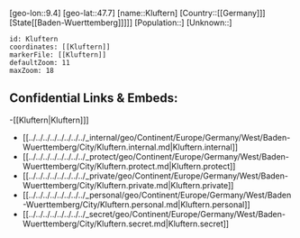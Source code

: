﻿---
location: [47.7,9.4]
mapzoom: [7,12] 
mapmarker: city 
type: City
tags:
- geo/City


SpocWebEntityId: 31502
isDeleted: false
confidential: public

---
[geo-lon::9.4]
[geo-lat::47.7]
[name::Kluftern]
[Country::[[Germany]]]
[State[[Baden-Wuerttemberg]]]]]
[Population::]
[Unknown::]


```leaflet
id: Kluftern
coordinates: [[Kluftern]]
markerFile: [[Kluftern]]
defaultZoom: 11 
maxZoom: 18
```


## Confidential Links & Embeds: 
-[[Kluftern|Kluftern]]] 
- [[../../../../../../../../_internal/geo/Continent/Europe/Germany/West/Baden-Wuerttemberg/City/Kluftern.internal.md|Kluftern.internal]] 
- [[../../../../../../../../_protect/geo/Continent/Europe/Germany/West/Baden-Wuerttemberg/City/Kluftern.protect.md|Kluftern.protect]] 
- [[../../../../../../../../_private/geo/Continent/Europe/Germany/West/Baden-Wuerttemberg/City/Kluftern.private.md|Kluftern.private]] 
- [[../../../../../../../../_personal/geo/Continent/Europe/Germany/West/Baden-Wuerttemberg/City/Kluftern.personal.md|Kluftern.personal]] 
- [[../../../../../../../../_secret/geo/Continent/Europe/Germany/West/Baden-Wuerttemberg/City/Kluftern.secret.md|Kluftern.secret]] 
